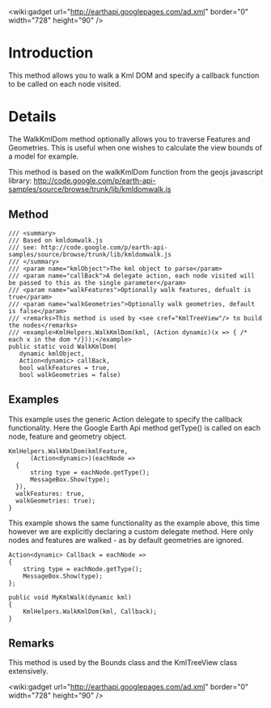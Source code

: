 &lt;wiki:gadget url="http://earthapi.googlepages.com/ad.xml" border="0" width="728" height="90" /&gt;



# Introduction #

This method allows you to walk a Kml DOM and specify a callback function to be called on each node visited.

# Details #

The WalkKmlDom method optionally allows you to traverse Features and Geometries. This is useful when one wishes to calculate the view bounds of a model for example.

This method is based on the walkKmlDom function from the geojs javascript library:
http://code.google.com/p/earth-api-samples/source/browse/trunk/lib/kmldomwalk.js

## Method ##

```
/// <summary>
/// Based on kmldomwalk.js 
/// see: http://code.google.com/p/earth-api-samples/source/browse/trunk/lib/kmldomwalk.js
/// </summary>
/// <param name="kmlObject">The kml object to parse</param>
/// <param name="callBack">A delegate action, each node visited will be passed to this as the single parameter</param>
/// <param name="walkFeatures">Optionally walk features, defualt is true</param>
/// <param name="walkGeometries">Optionally walk geometries, default is false</param>
/// <remarks>This method is used by <see cref="KmlTreeView"/> to build the nodes</remarks>
/// <example>KmlHelpers.WalkKmlDom(kml, (Action dynamic)(x => { /* each x in the dom */}));</example>
public static void WalkKmlDom(
   dynamic kmlObject,
   Action<dynamic> callBack,
   bool walkFeatures = true,
   bool walkGeometries = false)
```

## Examples ##

This example uses the generic Action delegate to specify the callback functionality. Here the Google Earth Api method getType() is called on each node, feature and geometry object.

```
KmlHelpers.WalkKmlDom(kmlFeature,
      (Action<dynamic>)(eachNode =>
  {
      string type = eachNode.getType();
      MessageBox.Show(type);
  }),
  walkFeatures: true,
  walkGeometries: true);
}
```

This example shows the same functionality as the example above, this time however we are explicitly declaring a custom delegate method. Here only nodes and features are walked - as by default geometries are ignored.

```
Action<dynamic> Callback = eachNode => 
{ 
    string type = eachNode.getType();
    MessageBox.Show(type);
};

public void MyKmlWalk(dynamic kml)
{
    KmlHelpers.WalkKmlDom(kml, Callback);
}
```

## Remarks ##

This method is used by the Bounds class and the KmlTreeView class extensively.

&lt;wiki:gadget url="http://earthapi.googlepages.com/ad.xml" border="0" width="728" height="90" /&gt;